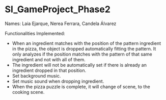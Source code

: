 # SI_GameProject_Phase2
Names: Laia Ejarque, Nerea Ferrara, Candela Álvarez

Functionalities Implemented:
- When an ingredient matches with the position of the pattern ingredient in the pizza, the object is dropped automatically fitting the pattern. It only analyzes if the position matches with the pattern of that same ingredient and not with all of them.
- The ingredient will not be automatically set if there is already an ingredient dropped in that position.
- Set background music.
- Set music sound when dropping ingredient.
- When the pizza puzzle is complete, it will change of scene, to the cooking scene.
